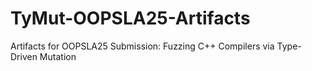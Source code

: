 # TyMut-OOPSLA25-Artifacts
Artifacts for OOPSLA25 Submission: Fuzzing C++ Compilers via Type-Driven Mutation
